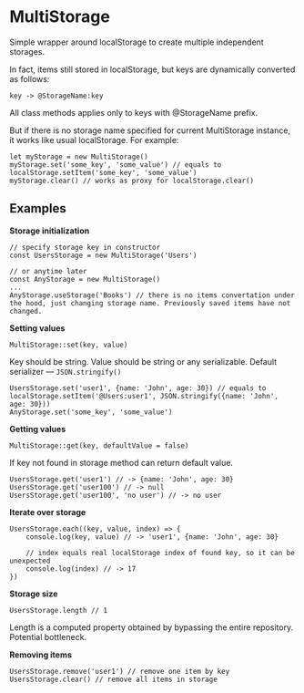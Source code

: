 # MultiStorage

Simple wrapper around localStorage to create multiple independent storages.

In fact, items still stored in localStorage, but keys are dynamically converted as follows:

    key -> @StorageName:key

All class methods applies only to keys with @StorageName prefix.

But if there is no storage name specified for current MultiStorage instance, it works like usual localStorage. For example:

    let myStorage = new MultiStorage()
    myStorage.set('some_key', 'some_value') // equals to localStorage.setItem('some_key', 'some_value')
    myStorage.clear() // works as proxy for localStorage.clear()

## Examples

**Storage initialization**

    // specify storage key in constructor
    const UsersStorage = new MultiStorage('Users')
    
    // or anytime later
    const AnyStorage = new MultiStorage()
    ...
    AnyStorage.useStorage('Books') // there is no items convertation under the hood, just changing storage name. Previously saved items have not changed.

**Setting values**

    MultiStorage::set(key, value)

Key should be string. Value should be string or any serializable. Default serializer — `JSON.stringify()`

    UsersStorage.set('user1', {name: 'John', age: 30}) // equals to localStorage.setItem('@Users:user1', JSON.stringify({name: 'John', age: 30}))
    AnyStorage.set('some_key', 'some_value')

**Getting values**

    MultiStorage::get(key, defaultValue = false)

If key not found in storage method can return default value.

    UsersStorage.get('user1') // -> {name: 'John', age: 30}
    UsersStorage.get('user100') // -> null
    UsersStorage.get('user100', 'no user') // -> no user

**Iterate over storage**

    UsersStorage.each((key, value, index) => {
        console.log(key, value) // -> 'user1', {name: 'John', age: 30}
        
        // index equals real localStorage index of found key, so it can be unexpected
        console.log(index) // -> 17
    })

**Storage size**

    UsersStorage.length // 1

Length is a computed property obtained by bypassing the entire repository. Potential bottleneck.

**Removing items**

    UsersStorage.remove('user1') // remove one item by key
    UsersStorage.clear() // remove all items in storage